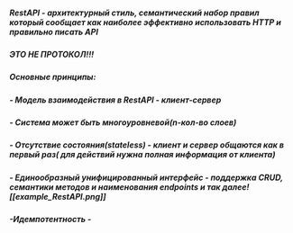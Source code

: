 ##### **RestAPI** - архитектурный стиль, семантический набор правил который сообщает как наиболее эффективно использовать HTTP и правильно писать API

##### **ЭТО НЕ ПРОТОКОЛ!!!**

##### **Основные** принципы:
##### - Модель взаимодействия в RestAPI - клиент-сервер
##### - Система может быть многоуровневой(n-кол-во слоев)
##### - Отсутствие состояния(stateless) - клиент и сервер общаются как в первый раз( для действий нужна полная информация от клиента)
##### - Единообразный унифицированный интерфейс - поддержка CRUD, семантики методов и наименования endpoints и так далее![[example_RestAPI.png]]
##### -Идемпотентность - 
